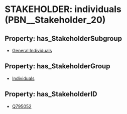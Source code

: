 # STAKEHOLDER: __individuals__ (PBN__Stakeholder_20)

## Property: has_StakeholderSubgroup

* [General Individuals](PBN__StakeholderSubgroup_88)

## Property: has_StakeholderGroup

* [Individuals](PBN__StakeholderGroup_9)

## Property: has_StakeholderID

* [Q795052](Q795052)


